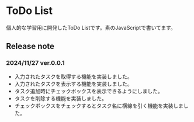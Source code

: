 # ToDo List
個人的な学習用に開発したToDo Listです。素のJavaScriptで書いてます。

## Release note
### 2024/11/27 ver.0.0.1
- 入力されたタスクを取得する機能を実装しました。
- 入力されたタスクを表示する機能を実装しました。
- タスク追加時にチェックボックスを表示できるようにしました。
- タスクを削除する機能を実装しました。
- チェックボックスをチェックするとタスク名に横線を引く機能を実装しました。